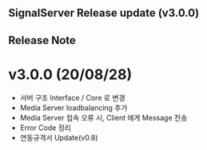 ## SignalServer Release update (v3.0.0)

## Release Note

# v3.0.0 (20/08/28)
 - 서버 구조 Interface / Core 로 변경
 - Media Server loadbalancing 추가
 - Media Server 접속 오류 시, Client 에게 Message 전송
 - Error Code 정리
 - 연동규격서 Update(v0.8)